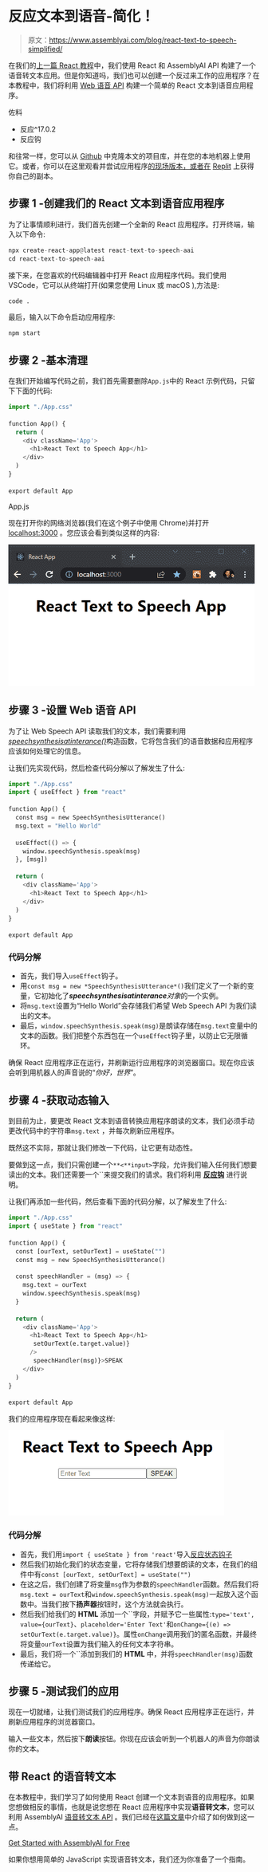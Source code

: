 # 反应文本到语音-简化！

> 原文：<https://www.assemblyai.com/blog/react-text-to-speech-simplified/>

在我们的[上一篇 React 教程](https://www.assemblyai.com/blog/react-speech-recognition-with-react-hooks/)中，我们使用 React 和 AssemblyAI API 构建了一个语音转文本应用。但是你知道吗，我们也可以创建一个反过来工作的应用程序？在本教程中，我们将利用 [Web 语音 API](https://developer.mozilla.org/en-US/docs/Web/API/Web_Speech_API) 构建一个简单的 React 文本到语音应用程序。

佐料

*   反应^17.0.2
*   反应钩

和往常一样，您可以从 [Github](https://github.com/stefanrows/react-text-to-speech-aai) 中克隆本文的项目库，并在您的本地机器上使用它。或者，你可以在这里观看并尝试应用程序[的现场版本，或者在](https://react-text-to-speech-app.stefanrows.repl.co/) [Replit](https://replit.com/@stefanrows/React-Text-to-Speech-App#src/App.jsx) 上获得你自己的副本。

## 步骤 1 -创建我们的 React 文本到语音应用程序

为了让事情顺利进行，我们首先创建一个全新的 React 应用程序。打开终端，输入以下命令:

```py
npx create-react-app@latest react-text-to-speech-aai
cd react-text-to-speech-aai
```

接下来，在您喜欢的代码编辑器中打开 React 应用程序代码。我们使用 VSCode，它可以从终端打开(如果您使用 Linux 或 macOS ),方法是:

```py
code .
```

最后，输入以下命令启动应用程序:

```py
npm start
```

## 步骤 2 -基本清理

在我们开始编写代码之前，我们首先需要删除`App.js`中的 React 示例代码，只留下下面的代码:

```py
import "./App.css"

function App() {
  return (
    <div className='App'>
      <h1>React Text to Speech App</h1>
    </div>
  )
}

export default App
```

App.js

现在打开你的网络浏览器(我们在这个例子中使用 Chrome)并打开 [localhost:3000](http://localhost:3000/) 。您应该会看到类似这样的内容:

![](img/d5a4d3df1e7cf89ae299d007b59b5dd6.png)

## 步骤 3 -设置 Web 语音 API

为了让 Web Speech API 读取我们的文本，我们需要利用[*speechsynthesisatinterance()*](https://developer.mozilla.org/en-US/docs/Web/API/SpeechSynthesisUtterance/SpeechSynthesisUtterance)构造函数，它将包含我们的语音数据和应用程序应该如何处理它的信息。

让我们先实现代码，然后检查代码分解以了解发生了什么:

```py
import "./App.css"
import { useEffect } from "react"

function App() {
  const msg = new SpeechSynthesisUtterance()
  msg.text = "Hello World"

  useEffect(() => {
    window.speechSynthesis.speak(msg)
  }, [msg])

  return (
    <div className='App'>
      <h1>React Text to Speech App</h1>
    </div>
  )
}

export default App 
```

### 代码分解

*   首先，我们导入`useEffect`钩子。
*   用`const msg = new *SpeechSynthesisUtterance*()`我们定义了一个新的变量，它初始化了***speechsynthesisatinterance**对象*的一个实例。
*   将`msg.text`设置为“Hello World”会存储我们希望 Web Speech API 为我们读出的文本。
*   最后，`window.speechSynthesis.speak(msg)`是朗读存储在`msg.text`变量中的文本的函数。我们把整个东西包在一个`useEffect`钩子里，以防止它无限循环。

确保 React 应用程序正在运行，并刷新运行应用程序的浏览器窗口。现在你应该会听到用机器人的声音说的“*你好，世界*”。

## 步骤 4 -获取动态输入

到目前为止，要更改 React 文本到语音转换应用程序朗读的文本，我们必须手动更改代码中的字符串`msg.text` ，并每次刷新应用程序。

既然这不实际，那就让我们修改一下代码，让它更有动态性。

要做到这一点，我们只需创建一个`**<**input>`字段，允许我们输入任何我们想要读出的文本。我们还需要一个``来提交我们的请求。我们将利用 **[反应钩](https://reactjs.org/docs/hooks-intro.html)** 进行说明。

让我们再添加一些代码，然后查看下面的代码分解，以了解发生了什么:

```py
import "./App.css"
import { useState } from "react"

function App() {
  const [ourText, setOurText] = useState("")
  const msg = new SpeechSynthesisUtterance()

  const speechHandler = (msg) => {
    msg.text = ourText
    window.speechSynthesis.speak(msg)
  }

  return (
    <div className='App'>
      <h1>React Text to Speech App</h1>
       setOurText(e.target.value)}
      />
       speechHandler(msg)}>SPEAK
    </div>
  )
}

export default App 
```

我们的应用程序现在看起来像这样:

![](img/9252700f4d16c391823f8552c4a62f2a.png)

### 代码分解

*   首先，我们用`import { useState } from 'react'`导入[反应状态钩子](https://reactjs.org/docs/hooks-state.html)
*   然后我们初始化我们的状态变量，它将存储我们想要朗读的文本，在我们的组件中有`const [ourText, setOurText] = useState("")`
*   在这之后，我们创建了将变量`msg`作为参数的`speechHandler`函数。然后我们将`msg.text = ourText`和`window.speechSynthesis.speak(msg)`一起放入这个函数中。当我们按下**扬声器**按钮时，这个方法就会执行。
*   然后我们给我们的 **HTML** 添加一个``字段，并赋予它一些属性:`type='text', value={ourText}`、`placeholder='Enter Text'`和`onChange={(e) => setOurText(e.target.value)}`。属性`onChange`调用我们的匿名函数，并最终将变量`ourText`设置为我们输入的任何文本字符串。
*   最后，我们将一个``添加到我们的 **HTML** 中，并将`speechHandler(msg)`函数传递给它。

## 步骤 5 -测试我们的应用

现在一切就绪，让我们测试我们的应用程序。确保 React 应用程序正在运行，并刷新应用程序的浏览器窗口。

输入一些文本，然后按下**朗读**按钮。你现在应该会听到一个机器人的声音为你朗读你的文本。

## 带 React 的语音转文本

在本教程中，我们学习了如何使用 React 创建一个文本到语音的应用程序。如果您想做相反的事情，也就是说您想在 React 应用程序中实现**语音转文本**，您可以利用 AssemblyAI [语音转文本 API](https://www.assemblyai.com/blog/the-top-free-speech-to-text-apis-and-open-source-engines/) 。我们已经在[这篇文章](https://www.assemblyai.com/blog/react-speech-recognition-with-react-hooks/)中介绍了如何做到这一点。

[Get Started with AssemblyAI for Free](https://app.assemblyai.com/signup)

如果你想用简单的 JavaScript 实现语音转文本，我们还为你准备了一个指南。